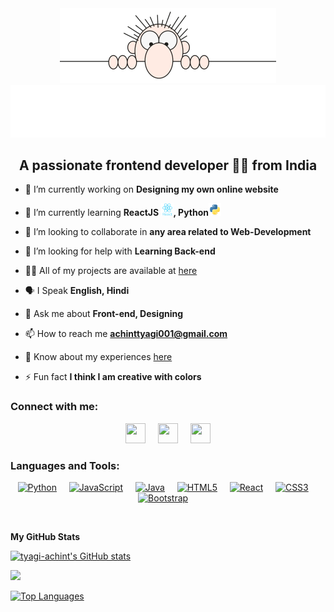 <div align="center">
<img src="me.png">
<img src="readme.svg">
</div>
<h2 align="center">A passionate frontend developer 👨‍💻 from India</h2>

- 🔭 I’m currently working on **Designing my own online website**
  
- 🌱 I’m currently learning **ReactJS <img src="https://raw.githubusercontent.com/devicons/devicon/master/icons/react/react-original-wordmark.svg" alt="react" width="20" height="20">, Python<img src="https://raw.githubusercontent.com/devicons/devicon/master/icons/python/python-original.svg" alt="python" width="20" height="20">**
  
- 👯 I’m looking to collaborate in **any area related to Web-Development**

- 🤝 I’m looking for help with **Learning Back-end** 

- 👨‍💻 All of my projects are available at [here](https://tyagi-achint.github.io)

- 🗣️ I Speak **English, Hindi**

- 💬 Ask me about **Front-end, Designing** 

- 📫 How to reach me **achinttyagi001@gmail.com** 

- 📄 Know about my experiences [here](https://tyagi-achint.github.io)

- ⚡ Fun fact **I think I am creative with colors**

<h3 align="left">Connect with me:</h3>
<p align="center"> <a href="https://www.github.com/tyagi-achint" target="_blank" rel="noreferrer"><img src="https://raw.githubusercontent.com/danielcranney/readme-generator/main/public/icons/socials/github.svg" width="32" height="32" /></a>&nbsp;&nbsp;&nbsp;&nbsp; <a href="https://www.linkedin.com/in/achint-tyagi" target="_blank" rel="noreferrer"><img src="https://raw.githubusercontent.com/danielcranney/readme-generator/main/public/icons/socials/linkedin.svg" width="32" height="32" /></a>&nbsp;&nbsp;&nbsp;&nbsp; <a href="https://www.twitter.com/achinttyagi2001" target="_blank" rel="noreferrer"><img src="https://raw.githubusercontent.com/danielcranney/readme-generator/main/public/icons/socials/twitter.svg" width="32" height="32" /></a></p>


<h3 align="left">Languages and Tools:</h3>
<p align="center">
<a href="https://www.python.org/" target="_blank" rel="noreferrer"><img src="https://raw.githubusercontent.com/danielcranney/readme-generator/main/public/icons/skills/python-colored.svg" width="36" height="36" alt="Python" /></a>&nbsp;&nbsp;&nbsp;&nbsp;
<a href="https://developer.mozilla.org/en-US/docs/Web/JavaScript" target="_blank" rel="noreferrer"><img src="https://raw.githubusercontent.com/danielcranney/readme-generator/main/public/icons/skills/javascript-colored.svg" width="36" height="36" alt="JavaScript" /></a>&nbsp;&nbsp;&nbsp;&nbsp;
<a href="https://www.oracle.com/java/" target="_blank" rel="noreferrer"><img src="https://raw.githubusercontent.com/danielcranney/readme-generator/main/public/icons/skills/java-colored.svg" width="36" height="36" alt="Java" /></a>&nbsp;&nbsp;&nbsp;&nbsp;
<a href="https://developer.mozilla.org/en-US/docs/Glossary/HTML5" target="_blank" rel="noreferrer"><img src="https://raw.githubusercontent.com/danielcranney/readme-generator/main/public/icons/skills/html5-colored.svg" width="36" height="36" alt="HTML5" /></a>&nbsp;&nbsp;&nbsp;&nbsp;
<a href="https://reactjs.org/" target="_blank" rel="noreferrer"><img src="https://raw.githubusercontent.com/danielcranney/readme-generator/main/public/icons/skills/react-colored.svg" width="36" height="36" alt="React" /></a>&nbsp;&nbsp;&nbsp;&nbsp;
<a href="https://www.w3.org/TR/CSS/#css" target="_blank" rel="noreferrer"><img src="https://raw.githubusercontent.com/danielcranney/readme-generator/main/public/icons/skills/css3-colored.svg" width="36" height="36" alt="CSS3" /></a>&nbsp;&nbsp;&nbsp;&nbsp;
<a href="https://getbootstrap.com/" target="_blank" rel="noreferrer"><img src="https://raw.githubusercontent.com/danielcranney/readme-generator/main/public/icons/skills/bootstrap-colored.svg" width="36" height="36" alt="Bootstrap" /></a>&nbsp;&nbsp;&nbsp;&nbsp;
</p>
<br /> 

<b>My GitHub Stats</b>

<a href="http://www.github.com/tyagi-achint"><img src="https://github-readme-stats.vercel.app/api?username=tyagi-achint&show_icons=true&hide=prs,contribs&title_color=3382ed&text_color=ffffff&icon_color=a855f7&bg_color=1c1917&hide_border=true&show_icons=true" alt="tyagi-achint's GitHub stats" /></a>

<a href="http://www.github.com/tyagi-achint"><img src="https://github-readme-streak-stats.herokuapp.com/?user=tyagi-achint&stroke=ffffff&background=1c1917&ring=3382ed&fire=3382ed&currStreakNum=ffffff&currStreakLabel=3382ed&sideNums=ffffff&sideLabels=ffffff&dates=ffffff&hide_border=true" /></a>

<a href="https://github.com/tyagi-achint" align="left"><img src="https://github-readme-stats.vercel.app/api/top-langs/?username=tyagi-achint&langs_count=10&title_color=3382ed&text_color=ffffff&icon_color=a855f7&bg_color=1c1917&hide_border=true&locale=en&custom_title=Top%20%Languages" alt="Top Languages" /></a>
  
